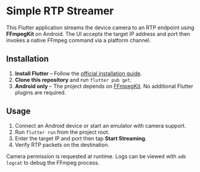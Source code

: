 # Simple RTP Streamer

This Flutter application streams the device camera to an RTP endpoint using **FFmpegKit** on Android. The UI accepts the target IP address and port then invokes a native FFmpeg command via a platform channel.

## Installation

1. **Install Flutter** – Follow the [official installation guide](https://flutter.dev/docs/get-started/install).
2. **Clone this repository** and run `flutter pub get`.
3. **Android only** – The project depends on [FFmpegKit](https://github.com/arthenica/ffmpeg-kit). No additional Flutter plugins are required.

## Usage

1. Connect an Android device or start an emulator with camera support.
2. Run `flutter run` from the project root.
3. Enter the target IP and port then tap **Start Streaming**.
4. Verify RTP packets on the destination.

Camera permission is requested at runtime. Logs can be viewed with `adb logcat` to debug the FFmpeg process.
